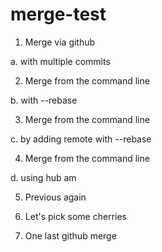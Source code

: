 # merge-test

1. Merge via github

  a. with multiple commits

2. Merge from the command line

  b. with --rebase

3. Merge from the command line

  c. by adding remote with --rebase
  
4. Merge from the command line

  d. using hub am

5. Previous again

6. Let's pick some cherries

7. One last github merge
